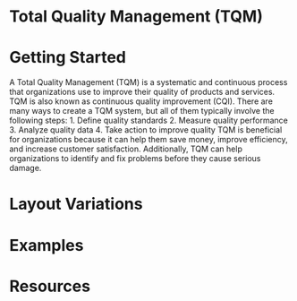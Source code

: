# Total Quality Management (TQM)

# Getting Started

A Total Quality Management (TQM) is a systematic and continuous process that organizations use to improve their quality of products and services. TQM is also known as continuous quality improvement (CQI). There are many ways to create a TQM system, but all of them typically involve the following steps: 1. Define quality standards 2. Measure quality performance 3. Analyze quality data 4. Take action to improve quality TQM is beneficial for organizations because it can help them save money, improve efficiency, and increase customer satisfaction. Additionally, TQM can help organizations to identify and fix problems before they cause serious damage.

# Layout Variations
# Examples
# Resources